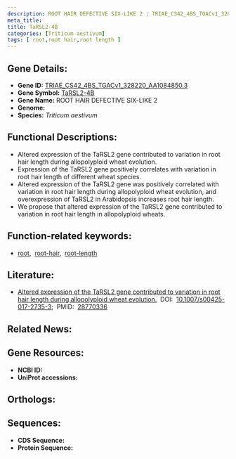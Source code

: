 ```yaml
---
description: ROOT HAIR DEFECTIVE SIX-LIKE 2 ; TRIAE_CS42_4BS_TGACv1_328220_AA1084850.3 ; Triticum aestivum
meta_title:
title: TaRSL2-4B
categories: [Triticum aestivum]
tags: [ root,root hair,root length ]
---
```


## Gene Details:
- **Gene ID:** [TRIAE_CS42_4BS_TGACv1_328220_AA1084850.3]()
- **Gene Symbol:** <u>TaRSL2-4B</u>
- **Gene Name:** ROOT HAIR DEFECTIVE SIX-LIKE 2
- **Genome:** []()
- **Species:** *Triticum aestivum*

## Functional Descriptions:
   - Altered expression of the TaRSL2 gene contributed to variation in root hair length during allopolyploid wheat evolution.
   - Expression of the TaRSL2 gene positively correlates with variation in root hair length of different wheat species.
   - Altered expression of the TaRSL2 gene was positively correlated with variation in root hair length during allopolyploid wheat evolution, and overexpression of TaRSL2 in Arabidopsis increases root hair length.
   - We propose that altered expression of the TaRSL2 gene contributed to variation in root hair length in allopolyploid wheats.

## Function-related keywords:
   - [root](/tags/root/),&nbsp;&nbsp;[root-hair](/tags/root-hair/),&nbsp;&nbsp;[root-length](/tags/root-length/)

## Literature:
   - [Altered expression of the TaRSL2 gene contributed to variation in root hair length during allopolyploid wheat evolution.](https://doi.org/10.1007/s00425-017-2735-3)&nbsp;&nbsp;DOI:&nbsp;&nbsp;[10.1007/s00425-017-2735-3](https://doi.org/10.1007/s00425-017-2735-3);&nbsp;&nbsp;PMID:&nbsp;&nbsp;[28770336](https://pubmed.ncbi.nlm.nih.gov/28770336/)

## Related News:

## Gene Resources:
- **NCBI ID:**  [](https://www.ncbi.nlm.nih.gov/gene/?term=)
- **UniProt accessions:**  [](https://www.uniprot.org/uniprotkb//entry)

## Orthologs:

## Sequences:
- **CDS Sequence:**
- **Protein Sequence:**
